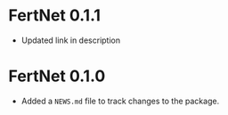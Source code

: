 # FertNet 0.1.1

* Updated link in description

# FertNet 0.1.0

* Added a `NEWS.md` file to track changes to the package.
